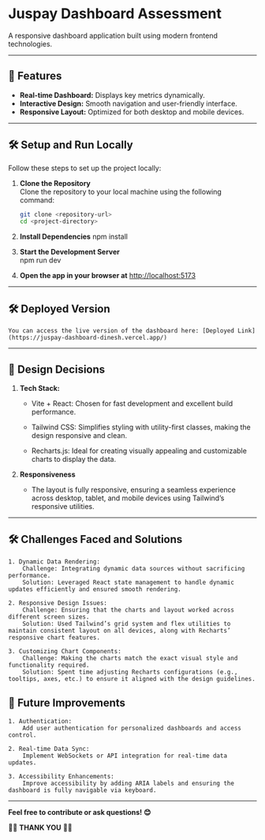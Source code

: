 # Juspay Dashboard Assessment

A responsive dashboard application built using modern frontend technologies.

---

## 🚀 Features

- **Real-time Dashboard:** Displays key metrics dynamically.
- **Interactive Design:** Smooth navigation and user-friendly interface.
- **Responsive Layout:** Optimized for both desktop and mobile devices.

---

## 🛠️ Setup and Run Locally

Follow these steps to set up the project locally:

1. **Clone the Repository**  
   Clone the repository to your local machine using the following command:

   ```bash
   git clone <repository-url>
   cd <project-directory>

   ```

2. **Install Dependencies**
   npm install

3. **Start the Development Server**  
   npm run dev

4. **Open the app in your browser at** [http://localhost:5173](http://localhost:5173)

---

## 🛠️ Deployed Version

    You can access the live version of the dashboard here: [Deployed Link](https://juspay-dashboard-dinesh.vercel.app/)

---

## 🎨 Design Decisions

1. **Tech Stack:**

   - Vite + React: Chosen for fast development and excellent build performance.

   - Tailwind CSS: Simplifies styling with utility-first classes, making the design responsive and clean.

   - Recharts.js: Ideal for creating visually appealing and customizable charts to display the data.

2. **Responsiveness**

   - The layout is fully responsive, ensuring a seamless experience across desktop, tablet, and mobile devices using Tailwind’s responsive utilities.

---

## 🛠️ Challenges Faced and Solutions

    1. Dynamic Data Rendering:
        Challenge: Integrating dynamic data sources without sacrificing performance.
        Solution: Leveraged React state management to handle dynamic updates efficiently and ensured smooth rendering.

    2. Responsive Design Issues:
        Challenge: Ensuring that the charts and layout worked across different screen sizes.
        Solution: Used Tailwind’s grid system and flex utilities to maintain consistent layout on all devices, along with Recharts’ responsive chart features.

    3. Customizing Chart Components:
        Challenge: Making the charts match the exact visual style and functionality required.
        Solution: Spent time adjusting Recharts configurations (e.g., tooltips, axes, etc.) to ensure it aligned with the design guidelines.

## 🚀 Future Improvements

    1. Authentication:
        Add user authentication for personalized dashboards and access control.

    2. Real-time Data Sync:
        Implement WebSockets or API integration for real-time data updates.

    3. Accessibility Enhancements:
        Improve accessibility by adding ARIA labels and ensuring the dashboard is fully navigable via keyboard.

---

**Feel free to contribute or ask questions! 😊**

🙏🏼 **THANK YOU** 🙏🏼
